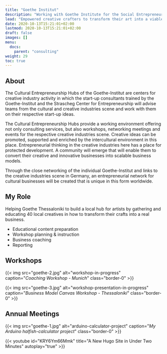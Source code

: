 ```yaml
---
title: "Goethe Institut"
description: "Working with Goethe Institute for the Social Entrepreneurship Hubs."
lead: "Empowered creative crafters to transform their art into a viable business."
date: 2020-10-13T15:21:01+02:00
lastmod: 2020-10-13T15:21:01+02:00
draft: false
images: []
menu:
  docs:
    parent: "consulting"
weight: 29
toc: true
---
```

## About

The Cultural Entrepreneurship Hubs of the Goethe-Institut are centers for creative industry activity in which the start-up consultants trained by the Goethe-Institut and the Strascheg Center for Entrepreneurship will advise teams from the cultural and creative industries scene and work with them on their respective start-up ideas.

The Cultural Entrepreneurship Hubs provide a working environment offering not only consulting services, but also workshops, networking meetings and events for the respective creative industries scene. Creative ideas can be promoted, supported and enriched by the intercultural environment in this place. Entrepreneurial thinking in the creative industries here has a place for protected development. A community will emerge that will enable them to convert their creative and innovative businesses into scalable business models.

Through the close networking of the individual Goethe-Institut and links to the creative industries scene in Germany, an entrepreneurial network for cultural businesses will be created that is unique in this form worldwide.

## My Role

Helping Goethe Thessaloniki to build a local hub for artists by gathering and educating 40 local creatives in how to transform their crafts into a real business.

* Educational content preparation
* Workshop planning & instruction
* Business coaching
* Reporting

## Workshops

{{< img src="goethe-2.jpg" alt="workshop-in-progress" caption="<em>Coaching Workshop - Munich</em>" class="border-0" >}}

{{< img src="goethe-3.jpg" alt="workshop-presentation-in-progress" caption="<em>Business Model Canvas Workshop - Thessaloniki</em>" class="border-0" >}}

## Annual Meetings

{{< img src="goethe-1.jpg" alt="arduino-calculator-project" caption="<em>My Arduino halfish-calculator project</em>" class="border-0" >}}

{{< youtube id="KRY6Ym66Mmk" title="A New Hugo Site in Under Two Minutes" autoplay="true" >}}
